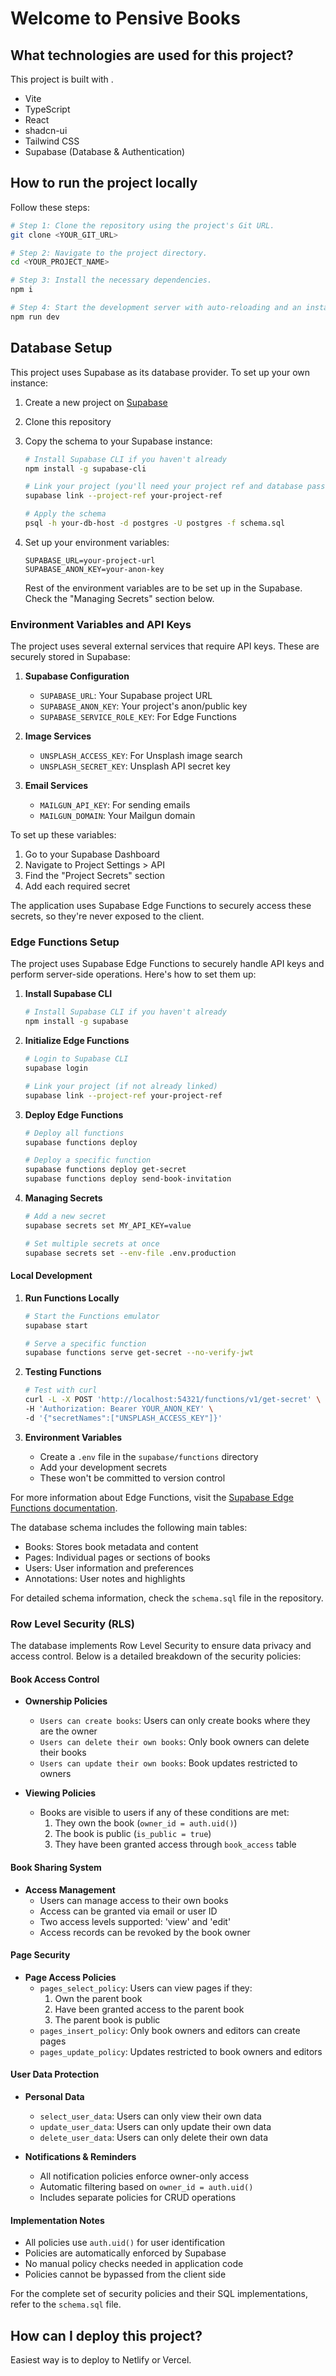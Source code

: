 # Welcome to Pensive Books


## What technologies are used for this project?

This project is built with .

- Vite
- TypeScript
- React
- shadcn-ui
- Tailwind CSS
- Supabase (Database & Authentication)


## How to run the project locally
Follow these steps:

```sh
# Step 1: Clone the repository using the project's Git URL.
git clone <YOUR_GIT_URL>

# Step 2: Navigate to the project directory.
cd <YOUR_PROJECT_NAME>

# Step 3: Install the necessary dependencies.
npm i

# Step 4: Start the development server with auto-reloading and an instant preview.
npm run dev
```



## Database Setup

This project uses Supabase as its database provider. To set up your own instance:

1. Create a new project on [Supabase](https://supabase.com)
2. Clone this repository
3. Copy the schema to your Supabase instance:
   ```bash
   # Install Supabase CLI if you haven't already
   npm install -g supabase-cli

   # Link your project (you'll need your project ref and database password)
   supabase link --project-ref your-project-ref

   # Apply the schema
   psql -h your-db-host -d postgres -U postgres -f schema.sql
   ```

4. Set up your environment variables:
   ```
   SUPABASE_URL=your-project-url
   SUPABASE_ANON_KEY=your-anon-key
   ```
   Rest of the environment variables are to be set up in the Supabase. Check the "Managing Secrets" section below.

### Environment Variables and API Keys

The project uses several external services that require API keys. These are securely stored in Supabase:

1. **Supabase Configuration**
   - `SUPABASE_URL`: Your Supabase project URL
   - `SUPABASE_ANON_KEY`: Your project's anon/public key
   - `SUPABASE_SERVICE_ROLE_KEY`: For Edge Functions

2. **Image Services**
   - `UNSPLASH_ACCESS_KEY`: For Unsplash image search
   - `UNSPLASH_SECRET_KEY`: Unsplash API secret key

3. **Email Services**
   - `MAILGUN_API_KEY`: For sending emails
   - `MAILGUN_DOMAIN`: Your Mailgun domain

To set up these variables:
1. Go to your Supabase Dashboard
2. Navigate to Project Settings > API
3. Find the "Project Secrets" section
4. Add each required secret

The application uses Supabase Edge Functions to securely access these secrets, so they're never exposed to the client.

### Edge Functions Setup

The project uses Supabase Edge Functions to securely handle API keys and perform server-side operations. Here's how to set them up:

1. **Install Supabase CLI**
   ```bash
   # Install Supabase CLI if you haven't already
   npm install -g supabase
   ```

2. **Initialize Edge Functions**
   ```bash
   # Login to Supabase CLI
   supabase login

   # Link your project (if not already linked)
   supabase link --project-ref your-project-ref
   ```

3. **Deploy Edge Functions**
   ```bash
   # Deploy all functions
   supabase functions deploy

   # Deploy a specific function
   supabase functions deploy get-secret
   supabase functions deploy send-book-invitation
   ```

4. **Managing Secrets**
   ```bash
   # Add a new secret
   supabase secrets set MY_API_KEY=value

   # Set multiple secrets at once
   supabase secrets set --env-file .env.production
   ```



#### Local Development

1. **Run Functions Locally**
   ```bash
   # Start the Functions emulator
   supabase start
   
   # Serve a specific function
   supabase functions serve get-secret --no-verify-jwt
   ```

2. **Testing Functions**
   ```bash
   # Test with curl
   curl -L -X POST 'http://localhost:54321/functions/v1/get-secret' \
   -H 'Authorization: Bearer YOUR_ANON_KEY' \
   -d '{"secretNames":["UNSPLASH_ACCESS_KEY"]}'
   ```

3. **Environment Variables**
   - Create a `.env` file in the `supabase/functions` directory
   - Add your development secrets
   - These won't be committed to version control

For more information about Edge Functions, visit the [Supabase Edge Functions documentation](https://supabase.com/docs/guides/functions).

The database schema includes the following main tables:
- Books: Stores book metadata and content
- Pages: Individual pages or sections of books
- Users: User information and preferences
- Annotations: User notes and highlights

For detailed schema information, check the `schema.sql` file in the repository.

### Row Level Security (RLS)

The database implements Row Level Security to ensure data privacy and access control. Below is a detailed breakdown of the security policies:

#### Book Access Control
- **Ownership Policies**
  - `Users can create books`: Users can only create books where they are the owner
  - `Users can delete their own books`: Only book owners can delete their books
  - `Users can update their own books`: Book updates restricted to owners

- **Viewing Policies**
  - Books are visible to users if any of these conditions are met:
    1. They own the book (`owner_id = auth.uid()`)
    2. The book is public (`is_public = true`)
    3. They have been granted access through `book_access` table

#### Book Sharing System
- **Access Management**
  - Users can manage access to their own books
  - Access can be granted via email or user ID
  - Two access levels supported: 'view' and 'edit'
  - Access records can be revoked by the book owner

#### Page Security
- **Page Access Policies**
  - `pages_select_policy`: Users can view pages if they:
    1. Own the parent book
    2. Have been granted access to the parent book
    3. The parent book is public
  - `pages_insert_policy`: Only book owners and editors can create pages
  - `pages_update_policy`: Updates restricted to book owners and editors

#### User Data Protection
- **Personal Data**
  - `select_user_data`: Users can only view their own data
  - `update_user_data`: Users can only update their own data
  - `delete_user_data`: Users can only delete their own data

- **Notifications & Reminders**
  - All notification policies enforce owner-only access
  - Automatic filtering based on `owner_id = auth.uid()`
  - Includes separate policies for CRUD operations

#### Implementation Notes
- All policies use `auth.uid()` for user identification
- Policies are automatically enforced by Supabase
- No manual policy checks needed in application code
- Policies cannot be bypassed from the client side

For the complete set of security policies and their SQL implementations, refer to the `schema.sql` file.

## How can I deploy this project?
Easiest way is to deploy to Netlify or Vercel.

